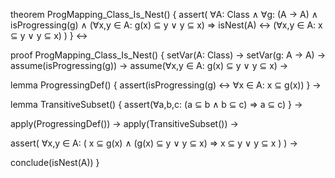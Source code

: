 theorem ProgMapping_Class_Is_Nest() {
  assert(
    ∀A: Class ∧ 
    ∀g: (A → A) ∧
    isProgressing(g) ∧
    (∀x,y ∈ A: g(x) ⊆ y ∨ y ⊆ x) ⇒
    isNest(A) ↔ (∀x,y ∈ A: x ⊆ y ∨ y ⊆ x)
  )
} ↔

proof ProgMapping_Class_Is_Nest() {
  setVar(A: Class) →
  setVar(g: A → A) →
  assume(isProgressing(g)) →
  assume(∀x,y ∈ A: g(x) ⊆ y ∨ y ⊆ x) →
  
  lemma ProgressingDef() {
    assert(isProgressing(g) ↔ ∀x ∈ A: x ⊆ g(x))
  } →
  
  lemma TransitiveSubset() {
    assert(∀a,b,c: (a ⊆ b ∧ b ⊆ c) ⇒ a ⊆ c)
  } →
  
  apply(ProgressingDef()) →
  apply(TransitiveSubset()) →
  
  assert(
    ∀x,y ∈ A: (
      x ⊆ g(x) ∧ (g(x) ⊆ y ∨ y ⊆ x) ⇒
      x ⊆ y ∨ y ⊆ x
    )
  ) →
  
  conclude(isNest(A))
}